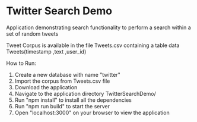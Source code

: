 # Twitter Search Demo
Application demonstrating search functionality to perform a search within a set of random tweets

Tweet Corpus is available in the file Tweets.csv containing a table data Tweets(timestamp ,text ,user_id)

How to Run:
1. Create a new database with name "twitter"
2. Import the corpus from Tweets.csv file
3. Download the application
4. Navigate to the application directory TwitterSearchDemo/
5. Run "npm install" to install all the dependencies
6. Run "npm run build" to start the server
7. Open "localhost:3000" on your browser to view the application
